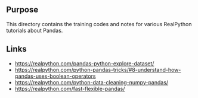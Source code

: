 ## Purpose
This directory contains the training codes and notes for various RealPython tutorials about Pandas.

## Links
- https://realpython.com/pandas-python-explore-dataset/
- https://realpython.com/python-pandas-tricks/#8-understand-how-pandas-uses-boolean-operators
- https://realpython.com/python-data-cleaning-numpy-pandas/
- https://realpython.com/fast-flexible-pandas/
